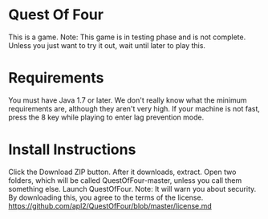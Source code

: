 # Quest Of Four
This is a game.
Note: This game is in testing phase and is not complete.
Unless you just want to try it out, wait until later to play this.
# Requirements
You must have Java 1.7 or later.
We don't really know what the minimum requirements are, although they aren't very high.
If your machine is not fast, press the 8 key while playing to enter lag prevention mode.
# Install Instructions
Click the Download ZIP button.
After it downloads, extract.
Open two folders, which will be called QuestOfFour-master, unless you call them something else.
Launch QuestOfFour.
  Note: It will warn you about security.
By downloading this, you agree to the terms of the license. https://github.com/apl2/QuestOfFour/blob/master/license.md
